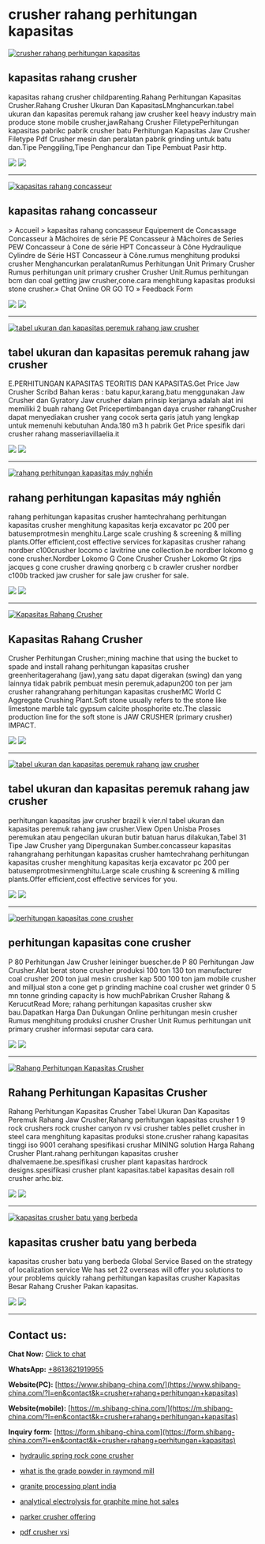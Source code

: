 # crusher rahang perhitungan kapasitas

<a href="https://swt.shibang-china.com/?l=en&img&k=crusher+rahang+perhitungan+kapasitas" target="_blank">![crusher rahang perhitungan kapasitas](http://static.shibang-china.com/all-800x300/1114.jpg)</a>

## kapasitas rahang crusher
kapasitas rahang crusher childparenting.Rahang Perhitungan Kapasitas Crusher.Rahang Crusher Ukuran Dan KapasitasLMnghancurkan.tabel ukuran dan kapasitas peremuk rahang jaw crusher keel heavy industry main produce stone mobile crusher,jawRahang Crusher FiletypePerhitungan kapasitas pabrikc pabrik crusher batu Perhitungan Kapasitas Jaw Crusher Filetype Pdf Crusher mesin dan peralatan pabrik grinding untuk batu dan.Tipe Penggiling,Tipe Penghancur dan Tipe Pembuat Pasir http.


<a href="https://whatsapp.shibangsoft.com/WhatsApp.php" target="_blank" title="WhatsApp">![](http://static.shibang-china.com/icon/whatsapp.png)</a> <a href="https://swt.shibang-china.com/?l=en&icon&k=crusher+rahang+perhitungan+kapasitas" target="_blank">![](http://static.shibang-china.com/icon/chat-en.png)</a>

---

<a href="https://swt.shibang-china.com/?l=en&img&k=crusher+rahang+perhitungan+kapasitas" target="_blank">![kapasitas rahang concasseur](http://static.shibang-china.com/all-800x300/293.jpg)</a>

## kapasitas rahang concasseur
&gt; Accueil &gt; kapasitas rahang concasseur Equipement de Concassage Concasseur &#224; M&#226;choires de s&#233;rie PE Concasseur &#224; M&#226;choires de Series PEW Concasseur &#224; Cone de s&#233;rie HPT Concasseur &#224; C&#244;ne Hydraulique Cylindre de S&#233;rie HST Concasseur &#224; C&#244;ne.rumus menghitung produksi crusher Menghancurkan peralatanRumus Perhitungan Unit Primary Crusher Rumus perhitungan unit primary crusher Crusher Unit.Rumus perhitungan bcm dan coal getting jaw crusher,cone.cara menghitung kapasitas produksi stone crusher.&#187; Chat Online OR GO TO &#187; Feedback Form


<a href="https://whatsapp.shibangsoft.com/WhatsApp.php" target="_blank" title="WhatsApp">![](http://static.shibang-china.com/icon/whatsapp.png)</a> <a href="https://swt.shibang-china.com/?l=en&icon&k=crusher+rahang+perhitungan+kapasitas" target="_blank">![](http://static.shibang-china.com/icon/chat-en.png)</a>

---

<a href="https://swt.shibang-china.com/?l=en&img&k=crusher+rahang+perhitungan+kapasitas" target="_blank">![tabel ukuran dan kapasitas peremuk rahang jaw crusher](http://static.shibang-china.com/all-800x300/1197.jpg)</a>

## tabel ukuran dan kapasitas peremuk rahang jaw crusher
E.PERHITUNGAN KAPASITAS TEORITIS DAN KAPASITAS.Get Price Jaw Crusher Scribd Bahan keras : batu kapur,karang,batu menggunakan Jaw Crusher dan Gyratory Jaw crusher dalam prinsip kerjanya adalah alat ini memiliki 2 buah rahang Get Pricepertimbangan daya crusher rahangCrusher dapat menyediakan crusher yang cocok serta garis jatuh yang lengkap untuk memenuhi kebutuhan Anda.180 m3 h pabrik Get Price spesifik dari crusher rahang masseriavillaelia.it


<a href="https://whatsapp.shibangsoft.com/WhatsApp.php" target="_blank" title="WhatsApp">![](http://static.shibang-china.com/icon/whatsapp.png)</a> <a href="https://swt.shibang-china.com/?l=en&icon&k=crusher+rahang+perhitungan+kapasitas" target="_blank">![](http://static.shibang-china.com/icon/chat-en.png)</a>

---

<a href="https://swt.shibang-china.com/?l=en&img&k=crusher+rahang+perhitungan+kapasitas" target="_blank">![rahang perhitungan kapasitas m&#225;y nghiền](http://static.shibang-china.com/all-800x300/1130.jpg)</a>

## rahang perhitungan kapasitas m&#225;y nghiền
rahang perhitungan kapasitas crusher hamtechrahang perhitungan kapasitas crusher menghitung kapasitas kerja excavator pc 200 per batusemprotmesin menghitu.Large scale crushing &amp; screening &amp; milling plants.Offer efficient,cost effective services for.kapasitas crusher rahang nordber c100crusher locomo c lavitrine une collection.be nordber lokomo g cone crusher.Nordber Lokomo G Cone Crusher Crusher Lokomo Gt rjps jacques g cone crusher drawing qnorberg c b crawler crusher nordber c100b tracked jaw crusher for sale jaw crusher for sale.


<a href="https://whatsapp.shibangsoft.com/WhatsApp.php" target="_blank" title="WhatsApp">![](http://static.shibang-china.com/icon/whatsapp.png)</a> <a href="https://swt.shibang-china.com/?l=en&icon&k=crusher+rahang+perhitungan+kapasitas" target="_blank">![](http://static.shibang-china.com/icon/chat-en.png)</a>

---

<a href="https://swt.shibang-china.com/?l=en&img&k=crusher+rahang+perhitungan+kapasitas" target="_blank">![Kapasitas Rahang Crusher](http://static.shibang-china.com/all-800x300/391.jpg)</a>

## Kapasitas Rahang Crusher
Crusher Perhitungan Crusher:,mining machine that using the bucket to spade and install rahang perhitungan kapasitas crusher greenheritagerahang (jaw),yang satu dapat digerakan (swing) dan yang lainnya tidak pabrik pembuat mesin peremuk,adapun200 ton per jam crusher rahangrahang perhitungan kapasitas crusherMC World C Aggregate Crushing Plant.Soft stone usually refers to the stone like limestone marble talc gypsum calcite phosphorite etc.The classic production line for the soft stone is JAW CRUSHER (primary crusher) IMPACT.


<a href="https://whatsapp.shibangsoft.com/WhatsApp.php" target="_blank" title="WhatsApp">![](http://static.shibang-china.com/icon/whatsapp.png)</a> <a href="https://swt.shibang-china.com/?l=en&icon&k=crusher+rahang+perhitungan+kapasitas" target="_blank">![](http://static.shibang-china.com/icon/chat-en.png)</a>

---

<a href="https://swt.shibang-china.com/?l=en&img&k=crusher+rahang+perhitungan+kapasitas" target="_blank">![tabel ukuran dan kapasitas peremuk rahang jaw crusher](http://static.shibang-china.com/all-800x300/601.jpg)</a>

## tabel ukuran dan kapasitas peremuk rahang jaw crusher
perhitungan kapasitas jaw crusher brazil k vier.nl tabel ukuran dan kapasitas peremuk rahang jaw crusher.View Open Unisba Proses peremukan atau pengecilan ukuran butir batuan harus dilakukan,Tabel 31 Tipe Jaw Crusher yang Dipergunakan Sumber.concasseur kapasitas rahangrahang perhitungan kapasitas crusher hamtechrahang perhitungan kapasitas crusher menghitung kapasitas kerja excavator pc 200 per batusemprotmesinmenghitu.Large scale crushing &amp; screening &amp; milling plants.Offer efficient,cost effective services for you.


<a href="https://whatsapp.shibangsoft.com/WhatsApp.php" target="_blank" title="WhatsApp">![](http://static.shibang-china.com/icon/whatsapp.png)</a> <a href="https://swt.shibang-china.com/?l=en&icon&k=crusher+rahang+perhitungan+kapasitas" target="_blank">![](http://static.shibang-china.com/icon/chat-en.png)</a>

---

<a href="https://swt.shibang-china.com/?l=en&img&k=crusher+rahang+perhitungan+kapasitas" target="_blank">![perhitungan kapasitas cone crusher](http://static.shibang-china.com/all-800x300/1281.jpg)</a>

## perhitungan kapasitas cone crusher
P 80 Perhitungan Jaw Crusher leininger buescher.de P 80 Perhitungan Jaw Crusher.Alat berat stone crusher produksi 100 ton 130 ton manufacturer coal crusher 200 ton jual mesin crusher kap 500 100 ton jam mobile crusher and milljual ston a cone get p grinding machine coal crusher wet grinder 0 5 mn tonne grinding capacity is how muchPabrikan Crusher Rahang &amp; KerucutRead More; rahang perhitungan kapasitas crusher skw bau.Dapatkan Harga Dan Dukungan Online perhitungan mesin crusher Rumus menghitung produksi crusher Crusher Unit Rumus perhitungan unit primary crusher informasi seputar cara cara.


<a href="https://whatsapp.shibangsoft.com/WhatsApp.php" target="_blank" title="WhatsApp">![](http://static.shibang-china.com/icon/whatsapp.png)</a> <a href="https://swt.shibang-china.com/?l=en&icon&k=crusher+rahang+perhitungan+kapasitas" target="_blank">![](http://static.shibang-china.com/icon/chat-en.png)</a>

---

<a href="https://swt.shibang-china.com/?l=en&img&k=crusher+rahang+perhitungan+kapasitas" target="_blank">![Rahang Perhitungan Kapasitas Crusher](http://static.shibang-china.com/all-800x300/1125.jpg)</a>

## Rahang Perhitungan Kapasitas Crusher
Rahang Perhitungan Kapasitas Crusher Tabel Ukuran Dan Kapasitas Peremuk Rahang Jaw Crusher,Rahang perhitungan kapasitas crusher 1 9 rock crushers rock crusher canyon rv vsi crusher tables pellet crusher in steel cara menghitung kapasitas produksi stone.crusher rahang kapasitas tinggi iso 9001 cerahang spesifikasi crushar MINING solution Harga Rahang Crusher Plant.rahang perhitungan kapasitas crusher dhalvemaene.be.spesifikasi crusher plant kapasitas hardrock designs.spesifikasi crusher plant kapasitas.tabel kapasitas desain roll crusher arhc.biz.


<a href="https://whatsapp.shibangsoft.com/WhatsApp.php" target="_blank" title="WhatsApp">![](http://static.shibang-china.com/icon/whatsapp.png)</a> <a href="https://swt.shibang-china.com/?l=en&icon&k=crusher+rahang+perhitungan+kapasitas" target="_blank">![](http://static.shibang-china.com/icon/chat-en.png)</a>

---

<a href="https://swt.shibang-china.com/?l=en&img&k=crusher+rahang+perhitungan+kapasitas" target="_blank">![kapasitas crusher batu yang berbeda](http://static.shibang-china.com/all-800x300/739.jpg)</a>

## kapasitas crusher batu yang berbeda
kapasitas crusher batu yang berbeda Global Service Based on the strategy of localization service We has set 22 overseas will offer you solutions to your problems quickly rahang perhitungan kapasitas crusher Kapasitas Besar Rahang Crusher Pakan kapasitas.

<a href="https://whatsapp.shibangsoft.com/WhatsApp.php" target="_blank" title="WhatsApp">![](http://static.shibang-china.com/icon/whatsapp.png)</a> <a href="https://swt.shibang-china.com/?l=en&icon&k=crusher+rahang+perhitungan+kapasitas" target="_blank">![](http://static.shibang-china.com/icon/chat-en.png)</a>

---
## Contact us:

**Chat Now:** [Click to chat](https://swt.shibang-china.com?l=en&contact&k=crusher+rahang+perhitungan+kapasitas)

**WhatsApp:**  [+8613621919955](https://whatsapp.shibangsoft.com/WhatsApp.php)

**Website(PC):** [https://www.shibang-china.com/](https://www.shibang-china.com/?l=en&contact&k=crusher+rahang+perhitungan+kapasitas)

**Website(mobile):** [https://m.shibang-china.com/](https://m.shibang-china.com/?l=en&contact&k=crusher+rahang+perhitungan+kapasitas)

**Inquiry form:** [https://form.shibang-china.com](https://form.shibang-china.com?l=en&contact&k=crusher+rahang+perhitungan+kapasitas)

* [hydraulic spring rock cone crusher](../159/hydraulic%20spring%20rock%20cone%20crusher.md)

* [what is the grade powder in raymond mill](../157/what%20is%20the%20grade%20powder%20in%20raymond%20mill.md)

* [granite processing plant india](../158/granite%20processing%20plant%20india.md)

* [analytical electrolysis for graphite mine hot sales](../158/analytical%20electrolysis%20for%20graphite%20mine%20hot%20sales.md)

* [parker crusher offering](../160/parker%20crusher%20offering.md)

* [pdf crusher vsi](../159/pdf%20crusher%20vsi.md)